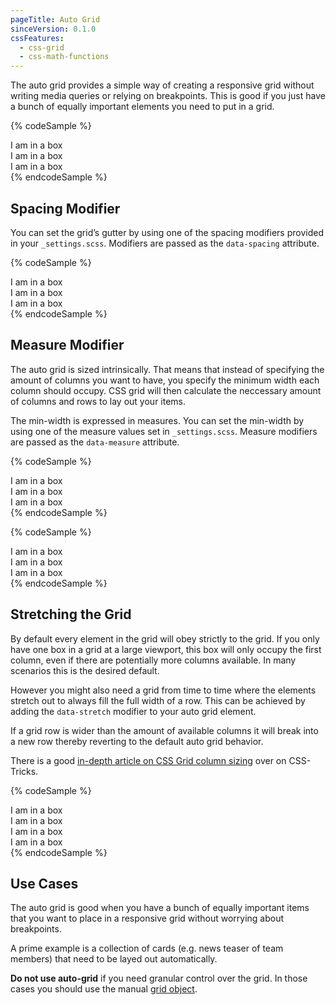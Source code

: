 ```yaml
---
pageTitle: Auto Grid
sinceVersion: 0.1.0
cssFeatures:
  - css-grid
  - css-math-functions
---
```


The auto grid provides a simple way of creating a responsive grid without
writing media queries or relying on breakpoints. This is good if you just have a
bunch of equally important elements you need to put in a grid.

{% codeSample %}
<div class="o-auto-grid">
    <div class="o-box u-bg-white">
      I am in a box
    </div>
    <div class="o-box u-bg-white">
      I am in a box
    </div>
    <div class="o-box u-bg-white">
      I am in a box
    </div>
</div>
{% endcodeSample %}

## Spacing Modifier
You can set the grid’s gutter by using one of the spacing modifiers
provided in your `_settings.scss`. Modifiers are passed as the `data-spacing`
attribute.

{% codeSample %}
<div
  class="o-auto-grid"
  data-spacing="large"
>
    <div class="o-box u-bg-white">
      I am in a box
    </div>
    <div class="o-box u-bg-white">
      I am in a box
    </div>
    <div class="o-box u-bg-white">
      I am in a box
    </div>
</div>
{% endcodeSample %}

## Measure Modifier
The auto grid is sized intrinsically. That means that instead of specifying the
amount of columns you want to have, you specify the minimum width each column
should occupy. CSS grid will then calculate the neccessary amount of columns and
rows to lay out your items.

The min-width is expressed in measures. You can set the min-width by using one
of the measure values set in `_settings.scss`. Measure modifiers are passed as
the `data-measure` attribute.

{% codeSample %}
<div
  class="o-auto-grid"
  data-measure="narrow"
>
    <div class="o-box u-bg-white">
      I am in a box
    </div>
    <div class="o-box u-bg-white">
      I am in a box
    </div>
    <div class="o-box u-bg-white">
      I am in a box
    </div>
</div>
{% endcodeSample %}

{% codeSample %}
<div
  class="o-auto-grid"
  data-measure="wide"
>
    <div class="o-box u-bg-white">
      I am in a box
    </div>
    <div class="o-box u-bg-white">
      I am in a box
    </div>
    <div class="o-box u-bg-white">
      I am in a box
    </div>
</div>
{% endcodeSample %}

## Stretching the Grid
By default every element in the grid will obey strictly to the grid. If you only
have one box in a grid at a large viewport, this box will only occupy the first
column, even if there are potentially more columns available. In many scenarios
this is the desired default.

However you might also need a grid from time to time where the elements stretch
out to always fill the full width of a row. This can be achieved by adding the
`data-stretch` modifier to your auto grid element.

If a grid row is wider than the amount of available columns it will break into a
new row thereby reverting to the default auto grid behavior.

There is a good [in-depth article on CSS Grid column
sizing](https://css-tricks.com/auto-sizing-columns-css-grid-auto-fill-vs-auto-fit/)
over on CSS-Tricks.

{% codeSample %}
<div
  class="o-auto-grid"
  data-measure="narrow"
  data-stretch
>
  <div class="o-box u-bg-white">
    I am in a box
  </div>
  <div class="o-box u-bg-white">
    I am in a box
  </div>
  <div class="o-box u-bg-white">
    I am in a box
  </div>
  <div class="o-box u-bg-white">
    I am in a box
  </div>
</div>
{% endcodeSample %}

## Use Cases
The auto grid is good when you have a bunch of equally important items that you
want to place in a responsive grid without worrying about breakpoints.

A prime example is a collection of cards (e.g. news teaser of team members) that
need to be layed out automatically.

**Do not use auto-grid** if you need granular control over the grid. In those
cases you should use the manual [grid object](/objects/grid/).
